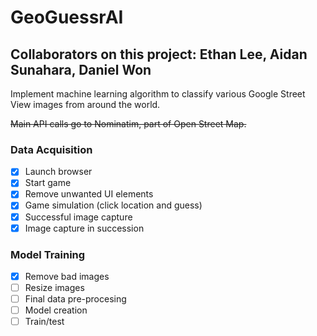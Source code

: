 # GeoGuessrAI
## Collaborators on this project: Ethan Lee, Aidan Sunahara, Daniel Won

Implement machine learning algorithm to classify various Google Street View images from around the world.

~~Main API calls go to Nominatim, part of Open Street Map.~~

### Data Acquisition

- [x] Launch browser
- [x] Start game
- [x] Remove unwanted UI elements
- [x] Game simulation (click location and guess)
- [x] Successful image capture
- [x] Image capture in succession

### Model Training
- [x] Remove bad images
- [ ] Resize images
- [ ] Final data pre-procesing
- [ ] Model creation
- [ ] Train/test
